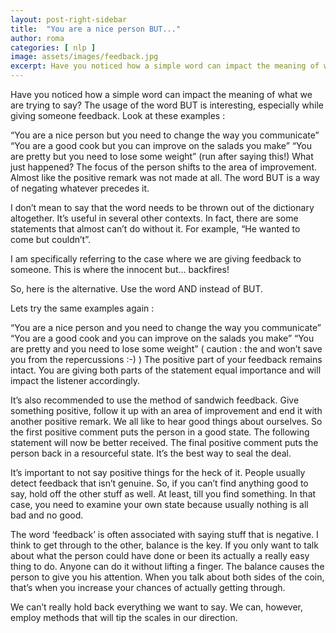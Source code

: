 ```yaml
---
layout: post-right-sidebar
title:  "You are a nice person BUT..."
author: roma
categories: [ nlp ]
image: assets/images/feedback.jpg
excerpt: Have you noticed how a simple word can impact the meaning of what we are trying to say? The usage of the word BUT is interesting, especially while giving someone feedback.
---
```


Have you noticed how a simple word can impact the meaning of what we are trying to say? The usage of the word BUT is interesting, especially while giving someone feedback. Look at these examples :

“You are a nice person but you need to change the way you communicate”
“You are a good cook but you can improve on the salads you make”
“You are pretty but you need to lose some weight” (run after saying this!)
What just happened? The focus of the person shifts to the area of improvement. Almost like the positive remark was not made at all. The word BUT is a way of negating whatever precedes it.

I don’t mean to say that the word needs to be thrown out of the dictionary altogether. It’s useful in several other contexts. In fact, there are some statements that almost can’t do without it. For example, “He wanted to come but couldn’t”.

I am specifically referring to the case where we are giving feedback to someone. This is where the innocent but… backfires!

So, here is the alternative. Use the word AND instead of BUT.

Lets try the same examples again :

“You are a nice person and you need to change the way you communicate”
“You are a good cook and you can improve on the salads you make”
“You are pretty and you need to lose some weight” ( caution : the and won’t save you from the repercussions :-) )
The positive part of your feedback remains intact. You are giving both parts of the statement equal importance and will impact the listener accordingly.

It’s also recommended to use the method of sandwich feedback. Give something positive, follow it up with an area of improvement and end it with another positive remark. We all like to hear good things about ourselves. So the first positive comment puts the person in a good state. The following statement will now be better received. The final positive comment puts the person back in a resourceful state. It’s the best way to seal the deal.

It’s important to not say positive things for the heck of it. People usually detect feedback that isn’t genuine. So, if you can’t find anything good to say, hold off the other stuff as well. At least, till you find something. In that case, you need to examine your own state because usually nothing is all bad and no good.

The word ‘feedback’ is often associated with saying stuff that is negative. I think to get through to the other, balance is the key. If you only want to talk about what the person could have done or been its actually a really easy thing to do. Anyone can do it without lifting a finger. The balance causes the person to give you his attention. When you talk about both sides of the coin, that’s when you increase your chances of actually getting through.

We can’t really hold back everything we want to say. We can, however, employ methods that will tip the scales in our direction.

